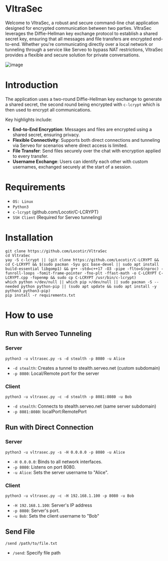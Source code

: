 # VltraSec
Welcome to VltraSec, a robust and secure command-line chat application designed for encrypted communication between two parties. VltraSec leverages the Diffie-Hellman key exchange protocol to establish a shared secret key, ensuring that all messages and file transfers are encrypted end-to-end. Whether you're communicating directly over a local network or tunneling through a service like Serveo to bypass NAT restrictions, VltraSec provides a flexible and secure solution for private conversations.

![image](https://github.com/user-attachments/assets/ae38ec31-832c-4456-b4d5-affec46f7066)

# Introduction
The application uses a two-round Diffie-Hellman key exchange to generate a shared secret, the second round being encrypted with ```c-lcrypt``` which is then used to encrypt all communications. 

Key highlights include:
- **End-to-End Encryption**: Messages and files are encrypted using a shared secret, ensuring privacy.
- **Flexible Connectivity**: Supports both direct connections and tunneling via Serveo for scenarios where direct access is limited.
- **File Transfer**: Send files securely over the chat with encryption applied to every transfer.
- **Username Exchange**: Users can identify each other with custom usernames, exchanged securely at the start of a session.

# Requirements
- ```OS: Linux```
- ```Python3```
- ```c-lcrypt``` (github.com/Locotir/C-LCRYPT)
- ```SSH Client``` (Required for Serveo tunneling)

# Installation
```
git clone https://github.com/Locotir/VltraSec
cd VltraSec
yay -S c-lcrypt || (git clone https://github.com/Locotir/C-LCRYPT && cd C-LCRYPT && $(sudo pacman -Syu gcc base-devel || sudo apt install build-essential libgomp1) && g++ -std=c++17 -O3 -pipe -flto=$(nproc) -funroll-loops -fomit-frame-pointer -fno-plt -ffast-math -o C-LCRYPT C-LCRYPT.cpp -fopenmp && sudo cp C-LCRYPT /usr/bin/c-lcrypt)
which python >/dev/null || which pip >/dev/null || sudo pacman -S --needed python python-pip || (sudo apt update && sudo apt install -y python3 python3-pip)
pip install -r requirements.txt
```

# How to use

## Run with Serveo Tunneling
### Server
```python3 -u vltrasec.py -s -d stealth -p 8080 -u Alice```
- ```-d stealth```: Creates a tunnel to stealth.serveo.net (custom subdomain)
- ```-p 8080```: Local/Remote port for the server

### Client
```python3 -u vltrasec.py -c -d stealth -p 8081:8080 -u Bob```
- ```-d stealth```: Connects to stealth.serveo.net (same server subdomain)
- ```-p 8081:8080```: localPort:RemotePort 

## Run with Direct Connection
### Server
```python3 -u vltrasec.py -s -H 0.0.0.0 -p 8080 -u Alice```
- ```-H 0.0.0.0```: Binds to all network interfaces.
- ```-p 8080```: Listens on port 8080.
- ```-u Alice```: Sets the server username to "Alice".

### Client
```python3 -u vltrasec.py -c -H 192.168.1.100 -p 8080 -u Bob```
- ```-H 192.168.1.100```: Server's IP address
- ```-p 8080```: Server's port.
- ```-u Bob```: Sets the client username to "Bob" 

## Send File
```/send /path/to/file.txt```

- ```/send```: Specify file path
